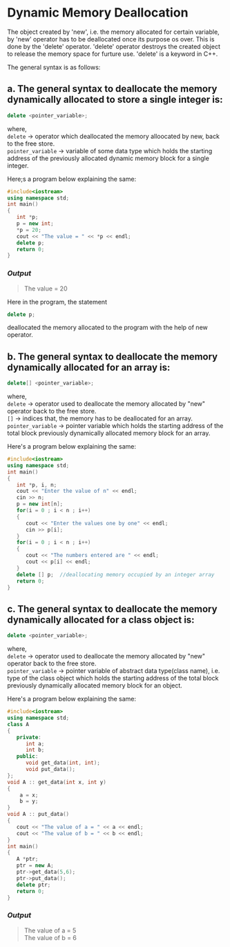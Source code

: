 # Dynamic Memory Deallocation  

The object created by 'new', i.e. the memory allocated for certain variable, by 'new' operator has to be deallocated once its purpose os over. This is done by the 'delete' operator. 'delete' operator destroys the created object to release the memory space for furture use. 'delete' is a keyword in C++.  

The general syntax is as follows:  

## **a. The general syntax to deallocate the memory dynamically allocated to store a single integer is:**  
```C++
delete <pointer_variable>;
```  
where,  
`delete` -> operator which deallocated the memory alloocated by new, back to the free store.  
`pointer_variable` -> variable of some data type which holds the starting address of the previously allocated dynamic memory block for a single integer.  

Here;s a program below explaining the same:  
```C++
#include<iostream>
using namespace std;
int main()
{
   int *p;
   p = new int;
   *p = 20;
   cout << "The value = " << *p << endl;
   delete p;
   return 0;
}
```  

### *Output*  
> The value = 20  

Here in the program, the statement  
```C++
delete p;
```  
deallocated the memory allocated to the program with the help of new operator.  

## **b. The general syntax to deallocate the memory dynamically allocated for an array is:**  
```C++
delete[] <pointer_variable>;
```  
where,  
`delete` -> operator used to deallocate the memory allocated by "new" operator back to the free store.  
`[]` -> indices that, the memory has to be deallocated for an array.  
`pointer_variable` -> pointer variable which holds the starting address of the total block previously dynamically allocated memory block for an array.  

Here's a program below explaining the same:  
```C++
#include<iostream>
using namespace std;
int main()
{
   int *p, i, n;
   cout << "Enter the value of n" << endl;
   cin >> n;
   p = new int[n];
   for(i = 0 ; i < n ; i++)
   {
      cout << "Enter the values one by one" << endl;
      cin >> p[i];
   }
   for(i = 0 ; i < n ; i++)
   {
      cout << "The numbers entered are " << endl;
      cout << p[i] << endl;
   }
   delete [] p;  //deallocating memory occupied by an integer array 
   return 0;
}
```  

## **c. The general syntax to deallocate the memory dynamically allocated for a class object is:**  
```C++
delete <pointer_variable>;
```
where,  
`delete` -> operator used to deallocate the memory allocated by "new" operator back to the free store.  
`pointer_variable` -> pointer variable of abstract data type(class name), i.e. type of the class object which holds the starting address of the total block previously dynamically allocated memory block for an object.  

Here's a program below explaining the same:  
```C++
#include<iostream>
using namespace std;
class A
{
   private:
      int a;
      int b;
   public:
      void get_data(int, int);
      void put_data();
};
void A :: get_data(int x, int y)
{
    a = x;
    b = y;
}
void A :: put_data()
{
   cout << "The value of a = " << a << endl;
   cout << "The value of b = " << b << endl;
}
int main()
{
   A *ptr;
   ptr = new A;
   ptr->get_data(5,6);
   ptr->put_data();
   delete ptr;
   return 0;
}
```  

### *Output*  
> The value of a = 5  
> The value of b = 6    
